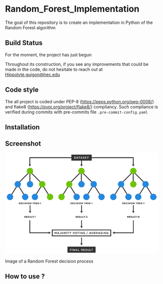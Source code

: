 # Random_Forest_Implementation
The goal of this repository is to create an implementation in Python of the Random Forest algorithm

## Build Status

For the moment, the project has just begun

Throughout its construction, if you see any improvements that could be made in the code, do not hesitate to reach out at 
Hippolyte.guigon@hec.edu

## Code style 

The all project is coded under PEP-8 (https://peps.python.org/pep-0008/) and flake8 (https://pypi.org/project/flake8/) compliancy. Such compliance is verified during commits with pre-commits file ```.pre-commit-config.yaml```

## Installation

## Screenshot 

![alt text](https://github.com/HippolyteGuigon/Random_Forest_Implementation/blob/main/ressources/random_forest.png)

Image of a Random Forest decision process

## How to use ? 

